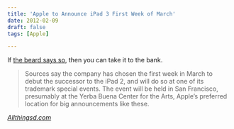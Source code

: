```yaml
---
title: 'Apple to Announce iPad 3 First Week of March'
date: 2012-02-09
draft: false
tags: [Apple]

---
```


If [the beard says so](http://www.loopinsight.com/2012/02/09/apple-to-announce-ipad-3-first-week-of-march/), then you can take it to the bank.

> Sources say the company has chosen the first week in March to debut the successor to the iPad 2, and will do so at one of its trademark special events. The event will be held in San Francisco, presumably at the Yerba Buena Center for the Arts, Apple’s preferred location for big announcements like these.

_[Allthingsd.com](http://allthingsd.com/20120209/apple-to-announce-ipad-3-first-week-in-march/)_
